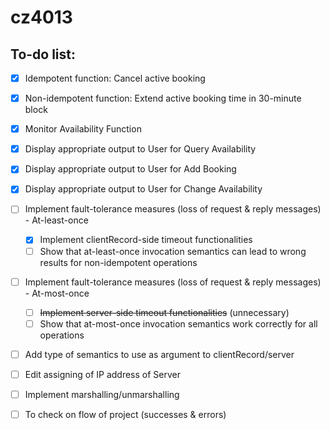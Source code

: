 # cz4013



## To-do list:

- [x] Idempotent function: Cancel active booking

- [x] Non-idempotent function: Extend active booking time in 30-minute block

- [x] Monitor Availability Function

- [x] Display appropriate output to User for Query Availability

- [x] Display appropriate output to User for Add Booking

- [x] Display appropriate output to User for Change Availability

- [ ] Implement fault-tolerance measures (loss of request & reply messages) - At-least-once
    - [x] Implement clientRecord-side timeout functionalities
    - [ ] Show that at-least-once invocation semantics can lead to wrong results for non-idempotent operations

- [ ] Implement fault-tolerance measures (loss of request & reply messages) - At-most-once
    - [ ] ~~Implement server-side timeout functionalities~~ (unnecessary)
    - [ ] Show that at-most-once invocation semantics work correctly for all operations

- [ ] Add type of semantics to use as argument to clientRecord/server

- [ ] Edit assigning of IP address of Server

- [ ] Implement marshalling/unmarshalling

- [ ] To check on flow of project (successes & errors)
    

    
